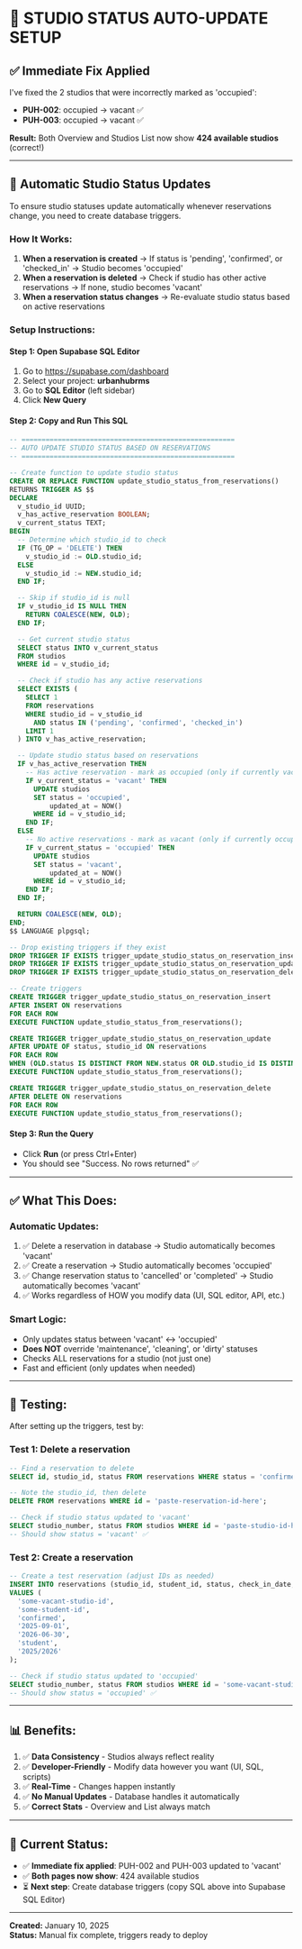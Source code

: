 # 🔧 STUDIO STATUS AUTO-UPDATE SETUP

## ✅ **Immediate Fix Applied**

I've fixed the 2 studios that were incorrectly marked as 'occupied':
- **PUH-002**: occupied → vacant ✅
- **PUH-003**: occupied → vacant ✅

**Result:** Both Overview and Studios List now show **424 available studios** (correct!)

---

## 🤖 **Automatic Studio Status Updates**

To ensure studio statuses update automatically whenever reservations change, you need to create database triggers.

### **How It Works:**

1. **When a reservation is created** → If status is 'pending', 'confirmed', or 'checked_in' → Studio becomes 'occupied'
2. **When a reservation is deleted** → Check if studio has other active reservations → If none, studio becomes 'vacant'
3. **When a reservation status changes** → Re-evaluate studio status based on active reservations

### **Setup Instructions:**

#### **Step 1: Open Supabase SQL Editor**
1. Go to https://supabase.com/dashboard
2. Select your project: **urbanhubrms**
3. Go to **SQL Editor** (left sidebar)
4. Click **New Query**

#### **Step 2: Copy and Run This SQL**

```sql
-- =====================================================
-- AUTO UPDATE STUDIO STATUS BASED ON RESERVATIONS
-- =====================================================

-- Create function to update studio status
CREATE OR REPLACE FUNCTION update_studio_status_from_reservations()
RETURNS TRIGGER AS $$
DECLARE
  v_studio_id UUID;
  v_has_active_reservation BOOLEAN;
  v_current_status TEXT;
BEGIN
  -- Determine which studio_id to check
  IF (TG_OP = 'DELETE') THEN
    v_studio_id := OLD.studio_id;
  ELSE
    v_studio_id := NEW.studio_id;
  END IF;

  -- Skip if studio_id is null
  IF v_studio_id IS NULL THEN
    RETURN COALESCE(NEW, OLD);
  END IF;

  -- Get current studio status
  SELECT status INTO v_current_status
  FROM studios
  WHERE id = v_studio_id;

  -- Check if studio has any active reservations
  SELECT EXISTS (
    SELECT 1
    FROM reservations
    WHERE studio_id = v_studio_id
      AND status IN ('pending', 'confirmed', 'checked_in')
    LIMIT 1
  ) INTO v_has_active_reservation;

  -- Update studio status based on reservations
  IF v_has_active_reservation THEN
    -- Has active reservation - mark as occupied (only if currently vacant)
    IF v_current_status = 'vacant' THEN
      UPDATE studios
      SET status = 'occupied',
          updated_at = NOW()
      WHERE id = v_studio_id;
    END IF;
  ELSE
    -- No active reservations - mark as vacant (only if currently occupied)
    IF v_current_status = 'occupied' THEN
      UPDATE studios
      SET status = 'vacant',
          updated_at = NOW()
      WHERE id = v_studio_id;
    END IF;
  END IF;

  RETURN COALESCE(NEW, OLD);
END;
$$ LANGUAGE plpgsql;

-- Drop existing triggers if they exist
DROP TRIGGER IF EXISTS trigger_update_studio_status_on_reservation_insert ON reservations;
DROP TRIGGER IF EXISTS trigger_update_studio_status_on_reservation_update ON reservations;
DROP TRIGGER IF EXISTS trigger_update_studio_status_on_reservation_delete ON reservations;

-- Create triggers
CREATE TRIGGER trigger_update_studio_status_on_reservation_insert
AFTER INSERT ON reservations
FOR EACH ROW
EXECUTE FUNCTION update_studio_status_from_reservations();

CREATE TRIGGER trigger_update_studio_status_on_reservation_update
AFTER UPDATE OF status, studio_id ON reservations
FOR EACH ROW
WHEN (OLD.status IS DISTINCT FROM NEW.status OR OLD.studio_id IS DISTINCT FROM NEW.studio_id)
EXECUTE FUNCTION update_studio_status_from_reservations();

CREATE TRIGGER trigger_update_studio_status_on_reservation_delete
AFTER DELETE ON reservations
FOR EACH ROW
EXECUTE FUNCTION update_studio_status_from_reservations();
```

#### **Step 3: Run the Query**
- Click **Run** (or press Ctrl+Enter)
- You should see "Success. No rows returned" ✅

---

## ✅ **What This Does:**

### **Automatic Updates:**
1. ✅ Delete a reservation in database → Studio automatically becomes 'vacant'
2. ✅ Create a reservation → Studio automatically becomes 'occupied'
3. ✅ Change reservation status to 'cancelled' or 'completed' → Studio automatically becomes 'vacant'
4. ✅ Works regardless of HOW you modify data (UI, SQL editor, API, etc.)

### **Smart Logic:**
- Only updates status between 'vacant' ↔ 'occupied'
- **Does NOT** override 'maintenance', 'cleaning', or 'dirty' statuses
- Checks ALL reservations for a studio (not just one)
- Fast and efficient (only updates when needed)

---

## 🧪 **Testing:**

After setting up the triggers, test by:

### **Test 1: Delete a reservation**
```sql
-- Find a reservation to delete
SELECT id, studio_id, status FROM reservations WHERE status = 'confirmed' LIMIT 1;

-- Note the studio_id, then delete
DELETE FROM reservations WHERE id = 'paste-reservation-id-here';

-- Check if studio status updated to 'vacant'
SELECT studio_number, status FROM studios WHERE id = 'paste-studio-id-here';
-- Should show status = 'vacant' ✅
```

### **Test 2: Create a reservation**
```sql
-- Create a test reservation (adjust IDs as needed)
INSERT INTO reservations (studio_id, student_id, status, check_in_date, check_out_date, type, academic_year)
VALUES (
  'some-vacant-studio-id',
  'some-student-id',
  'confirmed',
  '2025-09-01',
  '2026-06-30',
  'student',
  '2025/2026'
);

-- Check if studio status updated to 'occupied'
SELECT studio_number, status FROM studios WHERE id = 'some-vacant-studio-id';
-- Should show status = 'occupied' ✅
```

---

## 📊 **Benefits:**

1. ✅ **Data Consistency** - Studios always reflect reality
2. ✅ **Developer-Friendly** - Modify data however you want (UI, SQL, scripts)
3. ✅ **Real-Time** - Changes happen instantly
4. ✅ **No Manual Updates** - Database handles it automatically
5. ✅ **Correct Stats** - Overview and List always match

---

## 🎯 **Current Status:**

- ✅ **Immediate fix applied**: PUH-002 and PUH-003 updated to 'vacant'
- ✅ **Both pages now show**: 424 available studios
- ⏳ **Next step**: Create database triggers (copy SQL above into Supabase SQL Editor)

---

**Created:** January 10, 2025  
**Status:** Manual fix complete, triggers ready to deploy

